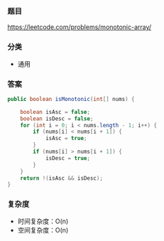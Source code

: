 ### 题目
https://leetcode.com/problems/monotonic-array/

### 分类
* 通用

### 答案
```java
public boolean isMonotonic(int[] nums) {

    boolean isAsc = false;
    boolean isDesc = false;
    for (int i = 0; i < nums.length - 1; i++) {
        if (nums[i] < nums[i + 1]) {
            isAsc = true;
        }
        if (nums[i] > nums[i + 1]) {
            isDesc = true;
        }
    }
    return !(isAsc && isDesc);
}
```

### 复杂度
* 时间复杂度：O(n)
* 空间复杂度：O(n)
